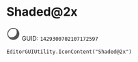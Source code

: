 # Shaded@2x
![](/img/Shaded@2x.png)
GUID: `1429300702107172597`
```
EditorGUIUtility.IconContent("Shaded@2x")
```
